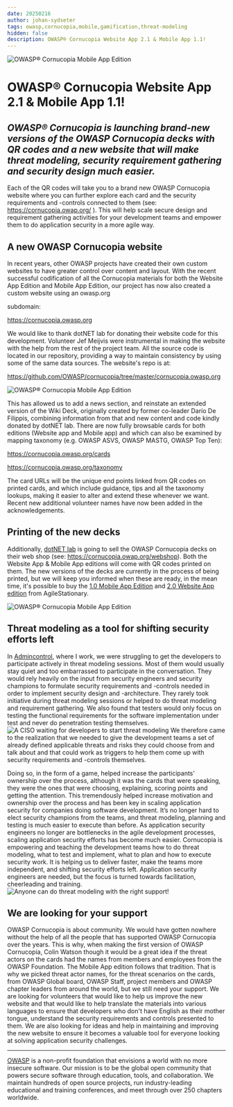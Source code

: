 ```yaml
---
date: 20250216
author: johan-sydseter
tags: owasp,cornucopia,mobile,gamification,threat-modeling
hidden: false
description: OWASP® Cornucopia Website App 2.1 & Mobile App 1.1!
---
```

![OWASP® Cornucopia Mobile App Edition](new-release.jpeg)
# OWASP® Cornucopia Website App 2.1 & Mobile App 1.1!

_OWASP® Cornucopia is launching brand-new versions of the OWASP Cornucopia decks with QR codes and a new website that will make threat modeling, security requirement gathering and security design much easier._
----------------------------------------------------------------------------------------------------------------------------------------------------------------------------------------------

Each of the QR codes will take you to a brand new OWASP Cornucopia website where you can further explore each card and the security requirements and -controls connected to them  (see: https://cornucopia.owap.org/ ).
This will help scale secure design and requirement gathering activities for your development teams and empower them to do application security in a more agile way. 

## A new OWASP Cornucopia website

In recent years, other OWASP projects have created their own custom websites to have greater control over content and layout. With the recent successful codification of all the Cornucopia materials for both the Website App Edition and Mobile App Edition, our project has now also created a custom website using an owasp.org

subdomain:

https://cornucopia.owasp.org

We would like to thank dotNET lab for donating their website code for this development. Volunteer Jef Meijvis were instrumental in making the website with the help from the rest of the project team. All the source code is located in our repository, providing a way to maintain consistency by using some of the same data sources. The website's repo is at:

https://github.com/OWASP/cornucopia/tree/master/cornucopia.owasp.org

![OWASP® Cornucopia Mobile App Edition](88hocuor5xffejhqn9pj.jpg)

This has allowed us to add a news section, and reinstate an extended version of the Wiki Deck, originally created by former co-leader Darío De Filippis, combining information from that and new content and code kindly donated by dotNET lab. There are now fully browsable cards for both editions (Website app and Mobile app) and which can also be examined by mapping taxonomy (e.g. OWASP ASVS, OWASP MASTG, OWASP Top Ten):

https://cornucopia.owasp.org/cards

https://cornucopia.owasp.org/taxonomy

The card URLs will be the unique end points linked from QR codes on printed cards, and which include guidance, tips and all the taxonomy lookups, making it easier to alter and extend these whenever we want. Recent new additional volunteer names have now been added in the acknowledgements.

## Printing of the new decks

Additionally, [dotNET lab](https://dotnetlab.eu/) is going to sell the OWASP Cornucopia decks on their web shop (see: https://cornucopia.owap.org/webshop). Both the Website App & Mobile App editions will come with QR codes printed on them.
The new versions of the decks are currently in the process of being printed, but we will keep you informed when these are ready, in the mean time, it's possible to buy the [1.0 Mobile App Edition](https://agilestationery.com/products/owasp-cornucopia-mobile-app-edition-threat-modeling-cards?pr_prod_strat=jac&pr_rec_id=86844c1b8&pr_rec_pid=9497729237285&pr_ref_pid=4756732510279&pr_seq=uniform) and [2.0 Website App edition](https://agilestationery.com/products/owasp-cornucopia-2-0-website-app-edition-threat-modeling-cards?pr_prod_strat=e5_desc&pr_rec_id=86844c1b8&pr_rec_pid=9488500654373&pr_ref_pid=4756732510279&pr_seq=uniform) from AgileStationary.

![OWASP® Cornucopia Mobile App Edition](1ipei39zup4rku99eg8x.jpg)


## Threat modeling as a tool for shifting security efforts left
In [Admincontrol](https://admincontrol.com/), where I work, we were struggling to get the developers to participate actively in threat modeling sessions. Most of them would usually stay quiet and too embarrassed to participate in the conversation. They would rely heavily on the input from security engineers and security champions to formulate security requirements and -controls needed in order to implement security design and -architecture. 
They rarely took initiative during threat modeling sessions or helped to do threat modeling and requirement gathering. We also found that testers would only focus on testing the functional requirements for the software implementation under test and never do penetration testing themselves. 
![A CISO waiting for developers to start threat modeling](z3m5opolajoemifjjpa2.jpg)
We therefore came to the realization that we needed to give the development teams a set of already defined applicable threats and risks they could choose from and talk about and that could work as triggers to help them come up with security requirements and -controls themselves.

Doing so, in the form of a game, helped increase the participants' ownership over the process, although it was the cards that were speaking, they were the ones that were choosing, explaining, scoring points and getting the attention.
This tremendously helped increase motivation and ownership over the process and has been key in scaling application security for companies doing software development. It’s no longer hard to elect security champions from the teams, and threat modeling, planning and testing is much easier to execute than before.
As application security engineers no longer are bottlenecks in the agile development processes, scaling application security efforts has become much easier. Cornucopia is empowering and teaching the development teams how to do threat modeling, what to test and implement, what to plan and how to execute security work. It is helping us to deliver faster, make the teams more independent, and shifting security efforts left. Application security engineers are needed, but the focus is turned towards facilitation, cheerleading and training.
![Anyone can do threat modeling with the right support!](e1a12zg3g57d17aqjkpr.jpg)


## We are looking for your support
OWASP Cornucopia is about community. We would have gotten nowhere without the help of all the people that has supported OWASP Cornucopia over the years. This is why, when making the first version of OWASP Cornucopia, Colin Watson though it would be a great idea if the threat actors on the cards had the names from members and employees from the OWASP Foundation. The Mobile App edition follows that tradition. That is why we picked threat actor names, for the threat scenarios on the cards, from OWASP Global board, OWASP Staff, project members and OWASP chapter leaders from around the world, but we still need your support. We are looking for volunteers that would like to help us improve the new website and that would like to help translate the materials into various languages to ensure that developers who don't have English as their mother tongue, understand the security requirements and controls presented to them. We are also looking for ideas and help in maintaining and improving the new website to ensure it becomes a valuable tool for everyone looking at solving application security challenges.

---

[OWASP](https://owasp.org) is a non-profit foundation that envisions a world with no more insecure software. Our mission is to be the global open community that powers secure software through education, tools, and collaboration. We maintain hundreds of open source projects, run industry-leading educational and training conferences, and meet through over 250 chapters worldwide.